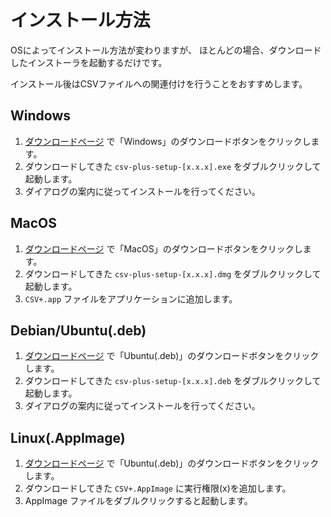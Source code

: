 # インストール方法

OSによってインストール方法が変わりますが、
ほとんどの場合、ダウンロードしたインストーラを起動するだけです。

インストール後はCSVファイルへの関連付けを行うことをおすすめします。

## Windows

1. [ダウンロードページ](/download) で「Windows」のダウンロードボタンをクリックします。
2. ダウンロードしてきた `csv-plus-setup-[x.x.x].exe` をダブルクリックして起動します。
3. ダイアログの案内に従ってインストールを行ってください。


## MacOS

1. [ダウンロードページ](/download) で「MacOS」のダウンロードボタンをクリックします。
2. ダウンロードしてきた `csv-plus-setup-[x.x.x].dmg` をダブルクリックして起動します。
3. `CSV+.app` ファイルをアプリケーションに追加します。


## Debian/Ubuntu(.deb)

1. [ダウンロードページ](/download) で「Ubuntu(.deb)」のダウンロードボタンをクリックします。
2. ダウンロードしてきた `csv-plus-setup-[x.x.x].deb` をダブルクリックして起動します。
3. ダイアログの案内に従ってインストールを行ってください。


## Linux(.AppImage)

1. [ダウンロードページ](/download) で「Ubuntu(.deb)」のダウンロードボタンをクリックします。
2. ダウンロードしてきた `CSV+.AppImage` に実行権限(x)を追加します。
3. AppImage ファイルをダブルクリックすると起動します。

